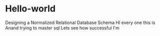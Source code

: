 # Hello-world
Designing a Normalized Relational Database Schema
HI every one this is Anand trying to master sql
Lets see how successful I'm
